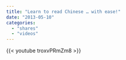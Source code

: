 ```yaml
---
title: "Learn to read Chinese … with ease!"
date: "2013-05-10"
categories:
  - "shares"
  - "videos"
---
```


{{< youtube troxvPRmZm8 >}}
